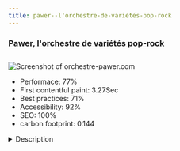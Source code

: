 ```yaml
---
title: pawer--l'orchestre-de-variétés-pop-rock
---
```


<div style="height: 3rem">
  <a href="http://www.orchestre-pawer.com"><h3>Pawer, l'orchestre de variétés pop-rock</h3></a>
</div>
<img loading="lazy" src="/images/thumbs/orchestre-pawer.com.jpg" alt="Screenshot of orchestre-pawer.com" />
<ul>
  <li>Performace: 77%</li>
  <li>
    First contentful paint:
    3.27Sec
  </li>
  <li>Best practices: 71%</li>
  <li>Accessibility: 92%</li>
  <li>SEO: 100%</li>
  <li>carbon footprint: 0.144</li>
</ul>
<details>
  <summary>Description</summary>
  <p>The Pawer Orchestra
Concerts to your measure

PAWER the pop-rock variety orchestra takes all the hits of the pop-rock culture from the 60s to today. The PAWER orchestra performs today on many stages, in public or private evenings and offers you an energetic, dancing, full of good humor performance and animated by passionate musicians at the service of the public.Joomla 3.x
yootheme template
JCE
Akeeba back-up
OSMap free
JComments 
No major difficulty during installation.
Pawer is a showcase site that only hosts text and photos. Videos and audios are embed or iframe from other sites.
The forms are Google Docs.</p>
</details>

